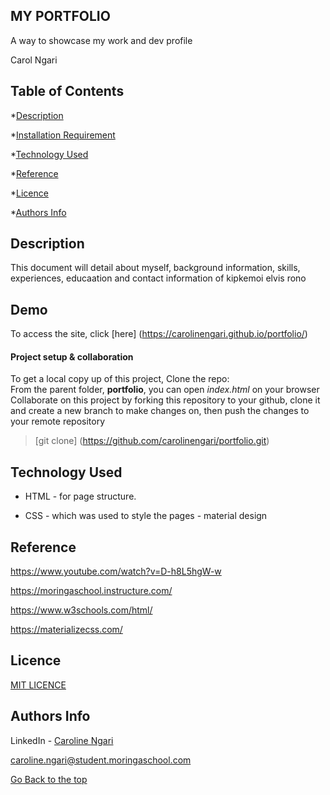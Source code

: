 ## MY PORTFOLIO
A way to showcase my work and dev profile 

Carol Ngari


## Table of Contents

*[Description](#Description)


*[Installation Requirement](#Installation)


*[Technology Used](#Technology-Used)


*[Reference](#Reference)


*[Licence](#Licence)


*[Authors Info](#Authors-Info)


## Description
This document will detail about myself, background information, skills, experiences, educaation and contact information of kipkemoi elvis rono


## Demo

To access the site, click [here] (https://carolinengari.github.io/portfolio/)


#### **Project setup & collaboration**

To get a local copy up of this project, Clone the repo: <br>
From the parent folder, **portfolio**, you can open *index.html* on your browser <br>
Collaborate on this project by forking this repository to your github, clone it and create a new branch to make changes on, then push the changes to your remote repository <br>
>[git clone] (https://github.com/carolinengari/portfolio.git)


## Technology Used
* HTML - for page structure.

* CSS - which was used to style the pages - material design

## Reference
https://www.youtube.com/watch?v=D-h8L5hgW-w

https://moringaschool.instructure.com/

https://www.w3schools.com/html/

https://materializecss.com/


## Licence

[MIT LICENCE](https://github.com/carolinengari/mit-license)


## Authors Info
LinkedIn - [Caroline Ngari](https://www.linkedin.com/in/caroline-ngari-450459125/)

caroline.ngari@student.moringaschool.com

[Go Back to the top](#MY-PORTFOLIO)

